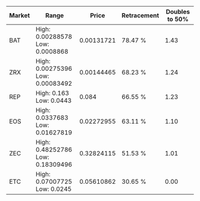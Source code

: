 | Market | Range | Price| Retracement | Doubles to 50% |
| --- | --- | --- | --- | --- |
| BAT | High: 0.00288578<br />Low: 0.0008868 | 0.00131721 | 78.47 % | 1.43 |
| ZRX | High: 0.00275396<br />Low: 0.00083492 | 0.00144465 | 68.23 % | 1.24 |
| REP | High: 0.163<br />Low: 0.0443 | 0.084 | 66.55 % | 1.23 |
| EOS | High: 0.0337683<br />Low: 0.01627819 | 0.02272955 | 63.11 % | 1.10 |
| ZEC | High: 0.48252786<br />Low: 0.18309496 | 0.32824115 | 51.53 % | 1.01 |
| ETC | High: 0.07007725<br />Low: 0.0245 | 0.05610862 | 30.65 % | 0.00 |
